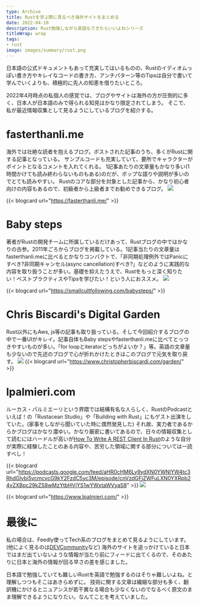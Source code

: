 ```yaml
---
type: Archive
title: Rustを学ぶ際に見るべき海外サイトをまとめる
date: 2022-04-10
description: Rust勉強しながら英語もできたらいいよねシリーズ
titleWrap: wrap
tags: 
- rust
image: images/summary/rust.png
---
```


日本語の公式ドキュメントもあって充実してはいるものの、Rustのイディオムっぽい書き方やキレイなコードの書き方、アンチパターン等のTipsは自分で書いて学んでいくよりも、積極的に先人の知恵を借りたいところ。

2022年4月時点の私個人の感覚では、ブログやサイトは海外の方が圧倒的に多く、日本人が日本語のみで得られる知見はかなり限定されてしまう。
そこで、私が最近情報収集として見るようにしているブログを紹介する。


# fasterthanli.me
海外では壮絶な読者を抱えるブログ。ポストされた記事のうち、多くがRustに関する記事となっている。
サンプルコードも充実していて、要所でキャラクターがポイントとなるコメントを入れてくれる。
1記事あたりの文章量もかなり多い(1時間かけても読み終わらないものもある)のだが、ポップな語りや説明が多いのでとても読みやすい。
Rustのコアな部分を対象とした記事から、かなり初心者向けの内容もあるので、初級者から上級者までお勧めできるブログ。
![](/fasterthanli.png)

{{< blogcard url="https://fasterthanli.me/" >}}  


# Baby steps
著者がRustの開発チームに所属しているだけあって、Rustブログの中ではかなりの古参。2011年ごろからブログを掲載している。1記事当たりの文章量はfasterthanli.meに比べるとかなりコンパクトで、「非同期処理例外ではPanicにすべき?非同期キャンセル(async cancellation)すべき?」などのように実践的な内容を取り扱うことが多い。基礎を抑えたうえで、Rustをもっと深く知りたい！ベストプラクティスやTipsを学びたい！という人におススメ。
![](2022-04-10-21-58-38.png)


{{< blogcard url="https://smallcultfollowing.com/babysteps/" >}}  


# Chris Biscardi's Digital Garden
Rust以外にもAws, js等の記事も取り扱っている。そして今回紹介するブログの中で一番UIがキレイ。記事自体もBaby stepsやfasterthanli.meに比べてとっつきやすいものが多い。「for loopとiteratorどっちがよいか？」等。英語の文章量も少ないので先述のブログで心が折れかけたときはこのブログで元気を取り戻す。
![](2022-04-10-21-59-18.png)
{{< blogcard url="https://www.christopherbiscardi.com/garden/" >}}  


# lpalmieri.com
ルーカス・パルミエーリという界隈では結構有名な人らしく、RustのPodcastといえば！の「Rustacean Studio」や「Building with Rust」にもゲスト出演をしていた。(家事をしながら聞いていた時に偶然発見した)
それ故、実力者であるからかブログはかなり濃ゆい。かなり厳密に書いてあるので、日々の情報収集として読むにはハードルが高いが[How To Write A REST Client In Rust](https://www.lpalmieri.com/posts/how-to-write-a-rest-client-in-rust-with-reqwest-and-wiremock/)のような自分が実際に経験したことのある内容や、苦労した領域に関する部分については一読すべし！


{{< blogcard url="https://podcasts.google.com/feed/aHR0cHM6Ly9ydXN0YWNlYW4tc3RhdGlvbi5vcmcvcG9kY2FzdC5yc3M/episode/cnVzdGFjZWFuLXN0YXRpb24vZXBpc29kZS8wMzYtbHVjYS1wYWxtaWVyaS8" >}} 
![](2022-04-10-21-57-28.png)

{{< blogcard url="https://www.lpalmieri.com/" >}}  


# 最後に
私の場合は、Feedly使ってTech系のブログをまとめて見るようにしています。(他によく見るのは[DEVCommunity](https://dev.to/)など)
海外のサイトを追っかけていると日本ではまだ出ていないような情報が当たり前にフィードに出てくるので、そのあたりに日本と海外の情報が回る早さの差を感じました。  


日本語で勉強していても難しいRustを英語で勉強するのはそりゃ難しいよね。と理解しつつもそこはあきらめずに。
技術に関する文章は繊細な部分も多く、翻訳機にかけるとニュアンスが若干異なる場合も少なくないのでなるべく原文のまま理解できるようになりたい。なんてことを考えていました。

